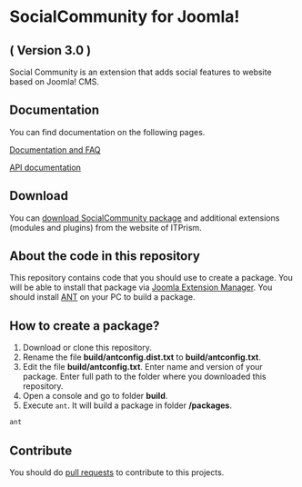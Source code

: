 SocialCommunity for Joomla!
============================
( Version 3.0 )
----------------------------

Social Community is an extension that adds social features to website based on Joomla! CMS.

## Documentation

You can find documentation on the following pages.

[Documentation and FAQ](http://itprism.com/help/86-social-community-documentation)

[API documentation](http://cdn.itprism.com/api/socialcommunity/index.html)

## Download

You can [download SocialCommunity package](http://itprism.com/free-joomla-extensions/others/open-source-social-network) and additional extensions (modules and plugins) from the website of ITPrism.

## About the code in this repository

This repository contains code that you should use to create a package. You will be able to install that package via [Joomla Extension Manager](https://docs.joomla.org/Help25:Extensions_Extension_Manager_Install).
You should install [ANT](http://ant.apache.org/) on your PC to build a package.

## How to create a package?

1. Download or clone this repository.
2. Rename the file __build/antconfig.dist.txt__ to __build/antconfig.txt__.
3. Edit the file __build/antconfig.txt__. Enter name and version of your package. Enter full path to the folder where you downloaded this repository.
4. Open a console and go to folder __build__.
5. Execute `ant`. It will build a package in folder __/packages__.

```bash
ant
```

## Contribute

You should do [pull requests](https://help.github.com/articles/about-pull-requests/) to contribute to this projects.